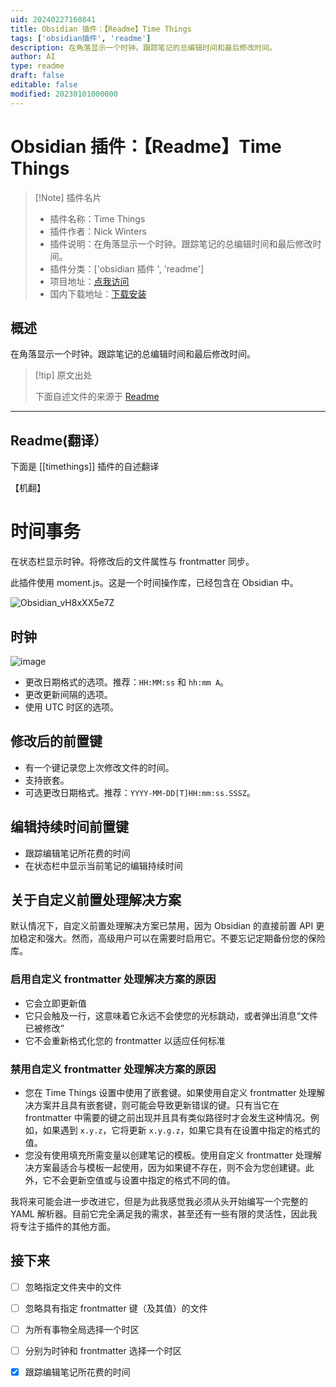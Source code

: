 ```yaml
---
uid: 20240227160841
title: Obsidian 插件：【Readme】Time Things
tags: ['obsidian插件', 'readme']
description: 在角落显示一个时钟。跟踪笔记的总编辑时间和最后修改时间。
author: AI
type: readme
draft: false
editable: false
modified: 20230101000000
---
```


# Obsidian 插件：【Readme】Time Things

> [!Note] 插件名片
> - 插件名称：Time Things
> - 插件作者：Nick Winters
> - 插件说明：在角落显示一个时钟。跟踪笔记的总编辑时间和最后修改时间。
> - 插件分类：['obsidian 插件 ', 'readme']
> - 项目地址：[点我访问](https://github.com/DynamicPlayerSector/timethings)
> - 国内下载地址：[下载安装](https://pkmer.cn/products/plugin/pluginMarket/?timethings)

## 概述

在角落显示一个时钟。跟踪笔记的总编辑时间和最后修改时间。

> [!tip] 原文出处
>
>下面自述文件的来源于 [Readme](https://ghproxy.net/https://raw.githubusercontent.com/DynamicPlayerSector/timethings/main/README.md)

---

## Readme(翻译）

下面是 [[timethings]] 插件的自述翻译

【机翻】

# 时间事务

在状态栏显示时钟。将修改后的文件属性与 frontmatter 同步。

此插件使用 moment.js。这是一个时间操作库，已经包含在 Obsidian 中。

![Obsidian_vH8xXX5e7Z](https://cdn.pkmer.cn/covers/timethings_1_0.gif!pkmer)

## 时钟

![image](https://cdn.pkmer.cn/covers/timethings_1_1.png!pkmer)

- 更改日期格式的选项。推荐：`HH:MM:ss` 和 `hh:mm A`。
- 更改更新间隔的选项。
- 使用 UTC 时区的选项。

## 修改后的前置键

- 有一个键记录您上次修改文件的时间。
- 支持嵌套。
- 可选更改日期格式。推荐：`YYYY-MM-DD[T]HH:mm:ss.SSSZ`。

## 编辑持续时间前置键

- 跟踪编辑笔记所花费的时间
- 在状态栏中显示当前笔记的编辑持续时间

## 关于自定义前置处理解决方案

默认情况下，自定义前置处理解决方案已禁用，因为 Obsidian 的直接前置 API 更加稳定和强大。然而，高级用户可以在需要时启用它。不要忘记定期备份您的保险库。

### 启用自定义 frontmatter 处理解决方案的原因

- 它会立即更新值
- 它只会触及一行，这意味着它永远不会使您的光标跳动，或者弹出消息“文件已被修改”
- 它不会重新格式化您的 frontmatter 以适应任何标准

### 禁用自定义 frontmatter 处理解决方案的原因

- 您在 Time Things 设置中使用了嵌套键。如果使用自定义 frontmatter 处理解决方案并且具有嵌套键，则可能会导致更新错误的键。只有当它在 frontmatter 中需要的键之前出现并且具有类似路径时才会发生这种情况。例如，如果遇到 `x.y.z`，它将更新 `x.y.g.z`，如果它具有在设置中指定的格式的值。
- 您没有使用填充所需变量以创建笔记的模板。使用自定义 frontmatter 处理解决方案最适合与模板一起使用，因为如果键不存在，则不会为您创建键。此外，它不会更新空值或与设置中指定的格式不同的值。

我将来可能会进一步改进它，但是为此我感觉我必须从头开始编写一个完整的 YAML 解析器。目前它完全满足我的需求，甚至还有一些有限的灵活性，因此我将专注于插件的其他方面。

## 接下来

- [ ] 忽略指定文件夹中的文件
- [ ] 忽略具有指定 frontmatter 键（及其值）的文件
- [ ] 为所有事物全局选择一个时区
- [ ] 分别为时钟和 frontmatter 选择一个时区
- [x] 跟踪编辑笔记所花费的时间



